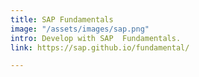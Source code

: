 ```yaml
---
title: SAP Fundamentals
image: "/assets/images/sap.png"
intro: Develop with SAP  Fundamentals.
link: https://sap.github.io/fundamental/

---
```

